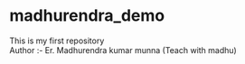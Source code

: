# madhurendra_demo
This is my first repository
<br>
Author :- Er. Madhurendra kumar munna (Teach with madhu)

